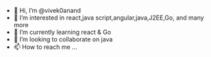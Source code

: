 - 👋 Hi, I’m @vivek0anand
- 👀 I’m interested in react,java script,angular,java,J2EE,Go, and many more
- 🌱 I’m currently learning react & Go
- 💞️ I’m looking to collaborate on java
- 📫 How to reach me ...

<!---
vivek0anand/vivek0anand is a ✨ special ✨ repository because its `README.md` (this file) appears on your GitHub profile.
You can click the Preview link to take a look at your changes.
--->
